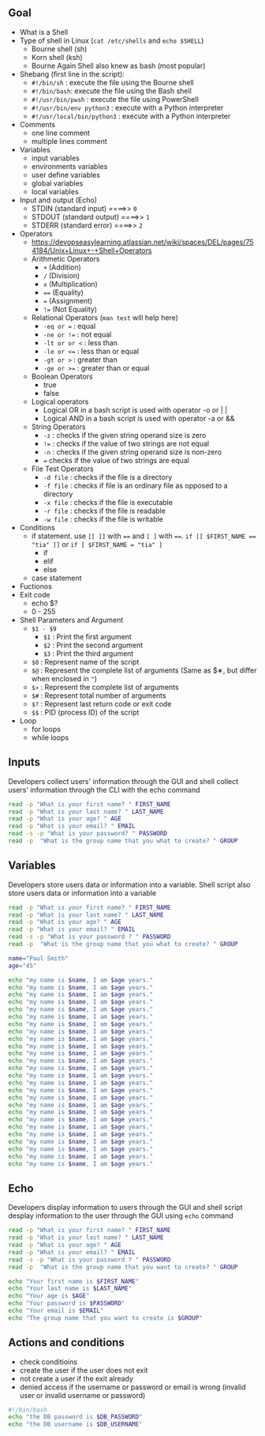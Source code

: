 
## Goal
- What is a Shell
- Type of shell in Linux (`cat /etc/shells` and `echo $SHELL`)
    - Bourne shell (sh)
    - Korn shell (ksh)
    - Bourne Again Shell also knew as bash (most popular)  
- Shebang (first line in the script): 
    - `#!/bin/sh` : execute the file using the Bourne shell
    - `#!/bin/bash`: execute the file using the Bash shell
    - `#!/usr/bin/pwsh` : execute the file using PowerShell
    - `#!/usr/bin/env python3` : execute with a Python interpreter
    - `#!/usr/local/bin/python3` : execute with a Python interpreter
- Comments
    - one line comment
    - multiple lines comment
- Variables
    - input variables
    - environments variables
    - user define variables
    - global variables
    - local variables
- Input and output (Echo)
    - STDIN (standard input) ====>> `0`
    - STDOUT (standard output) ====>> `1`
    - STDERR (standard error) ====>> `2`
- Operators
    - https://devopseasylearning.atlassian.net/wiki/spaces/DEL/pages/754184/Unix+Linux+-+Shell+Operators
    - Arithmetic Operators
        - `+` (Addition)
        - `/` (Division)
        - `x` (Multiplication)
        - `==` (Equality)
        - `=` (Assignment)
        - `!=` (Not Equality)
    - Relational Operators (`man test` will help here)
        - `-eq or =` : equal
        - `-ne or !=` : not equal
        - `-lt or or <` : less than
        - `-le or <=` : less than or equal
        - `-gt or >` : greater than
        - `-ge or >=` : greater than or equal
    - Boolean Operators 
        - true
        - false
    - Logical operators 
        - Logical OR in a bash script is used with operator -o or | |
        - Logical AND in a bash script is used with operator -a or &&
    - String Operators
        - `-z` : checks if the given string operand size is zero
        - `!=` : checks if the value of two strings are not equal 
        - `-n` : checks if the given string operand size is non-zero
        - `=` checks if the value of two strings are equal 
    - File Test Operators
        - `-d file` : checks if the file is a directory 
        - `-f file` : checks if file is an ordinary file as opposed to a directory
        - `-x file` : checks if the file is executable
        - `-r file` : checks if the file is readable
        - `-w file` : checks if the file is writable
- Conditions
    - if statement. use `[[ ]]` with `==` and `[ ]` with `==`. `if [[ $FIRST_NAME == "tia" ]]` or `if [ $FIRST_NAME = "tia" ]`
        - if
        - elif
        - else
    - case statement
- Fuctionos
- Exit code 
    - echo $?
    - 0 - 255
- Shell Parameters and Argument
    - `$1 - $9`
        - `$1` : Print the first argument
        - `$2` : Print the second argument
        - `$3` : Print the third argument
    - `$0` : Represent name of the script
    - `$@` : Represent the complete list of arguments (Same as $∗, but differ when enclosed in `"`)
    - `$∗` : Represent the complete list of arguments
    - `$#` : Represent total number of arguments
    - `$?` : Represent last return code or exit code 
    - `$$` : PID (process ID) of the script
- Loop
    - for loops
    - while loops


## Inputs
Developers collect users' information through the GUI and shell collect users' information through the CLI with the echo command

```sh
read -p "What is your first name? " FIRST_NAME
read -p "What is your last name? " LAST_NAME
read -p "What is your age? " AGE
read -p "What is your email? " EMAIL
read -s -p "What is your password? " PASSWORD
read -p  "What is the group name that you what to create? " GROUP
```

## Variables
Developers store users data or information into a variable. Shell script also store users data or information into a variable

```sh
read -p "What is your first name? " FIRST_NAME
read -p "What is your last name? " LAST_NAME
read -p "What is your age? " AGE
read -p "What is your email? " EMAIL
read -s -p "What is your password ? " PASSWORD
read -p  "What is the group name that you what to create? " GROUP
```

```sh
name="Paul Smith"
age="45"

echo "my name is $name, I am $age years."
echo "my name is $name, I am $age years."
echo "my name is $name, I am $age years."
echo "my name is $name, I am $age years."
echo "my name is $name, I am $age years."
echo "my name is $name, I am $age years."
echo "my name is $name, I am $age years."
echo "my name is $name, I am $age years."
echo "my name is $name, I am $age years."
echo "my name is $name, I am $age years."
echo "my name is $name, I am $age years."
echo "my name is $name, I am $age years."
echo "my name is $name, I am $age years."
echo "my name is $name, I am $age years."
echo "my name is $name, I am $age years."
echo "my name is $name, I am $age years."
echo "my name is $name, I am $age years."
echo "my name is $name, I am $age years."
echo "my name is $name, I am $age years."
echo "my name is $name, I am $age years."
echo "my name is $name, I am $age years."
echo "my name is $name, I am $age years."
echo "my name is $name, I am $age years."
echo "my name is $name, I am $age years."
echo "my name is $name, I am $age years."
echo "my name is $name, I am $age years."
```

## Echo
Developers display information to users through the GUI and shell script desplay information to the user through the GUI using `echo` command

```sh
read -p "What is your first name? " FIRST_NAME
read -p "What is your last name? " LAST_NAME
read -p "What is your age? " AGE
read -p "What is your email? " EMAIL
read -s -p "What is your password ? " PASSWORD
read -p  "What is the group name that you want to create? " GROUP

echo "Your first name is $FIRST_NAME"
echo "Your last name is $LAST_NAME"
echo "Your age is $AGE"
echo "Your password is $PASSWORD"
echo "Your email is $EMAIL"
echo "The group name that you want to create is $GROUP"
```

## Actions and conditions
- check conditioins
- create the user if the user does not exit
- not create a user if the exit already
- denied access if the username or password or email is wrong (invalid user or invalid username or password)

```sh
#!/bin/bash
echo "the DB password is $DB_PASSWORD"
echo "the DB username is $DB_USERNAME"
```

